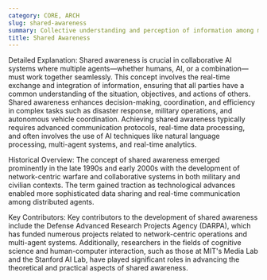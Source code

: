 ```yaml
---
category: CORE, ARCH
slug: shared-awareness
summary: Collective understanding and perception of information among multiple agents, both human and machine, in a given environment.
title: Shared Awareness
---
```


Detailed Explanation:
Shared awareness is crucial in collaborative AI systems where multiple agents—whether humans, AI, or a combination—must work together seamlessly. This concept involves the real-time exchange and integration of information, ensuring that all parties have a common understanding of the situation, objectives, and actions of others. Shared awareness enhances decision-making, coordination, and efficiency in complex tasks such as disaster response, military operations, and autonomous vehicle coordination. Achieving shared awareness typically requires advanced communication protocols, real-time data processing, and often involves the use of AI techniques like natural language processing, multi-agent systems, and real-time analytics.

Historical Overview:
The concept of shared awareness emerged prominently in the late 1990s and early 2000s with the development of network-centric warfare and collaborative systems in both military and civilian contexts. The term gained traction as technological advances enabled more sophisticated data sharing and real-time communication among distributed agents.

Key Contributors:
Key contributors to the development of shared awareness include the Defense Advanced Research Projects Agency (DARPA), which has funded numerous projects related to network-centric operations and multi-agent systems. Additionally, researchers in the fields of cognitive science and human-computer interaction, such as those at MIT's Media Lab and the Stanford AI Lab, have played significant roles in advancing the theoretical and practical aspects of shared awareness.